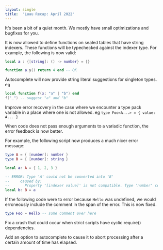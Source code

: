 ```yaml
---
layout: single
title:  "Luau Recap: April 2022"
---
```


It's been a bit of a quiet month.  We mostly have small optimizations and bugfixes for you.

It is now allowed to define functions on sealed tables that have string indexers.  These functions will be typechecked against the indexer type.  For example, the following is now valid:

```lua
local a : {[string]: () -> number} = {}

function a.y() return 4 end -- OK
```

Autocomplete will now provide string literal suggestions for singleton types.  eg

```lua
local function f(x: "a" | "b") end
f("_") -- suggest "a" and "b"
```

Improve error recovery in the case where we encounter a type pack variable in a place where one is not allowed.  eg `type Foo<A...> = { value: A... }`

When code does not pass enough arguments to a variadic function, the error feedback is now better.

For example, the following script now produces a much nicer error message:
```lua
type A = { [number]: number }
type B = { [number]: string }

local a: A = { 1, 2, 3 }

-- ERROR: Type 'A' could not be converted into 'B'
--     caused by:
--       Property '[indexer value]' is not compatible. Type 'number' could not be converted into 'string'
local b: B = a
```

If the following code were to error because `Hello` was undefined, we would erroneously include the comment in the span of the error.  This is now fixed.
```lua
type Foo = Hello -- some comment over here
```

Fix a crash that could occur when strict scripts have cyclic require() dependencies.

Add an option to autocomplete to cause it to abort processing after a certain amount of time has elapsed.
